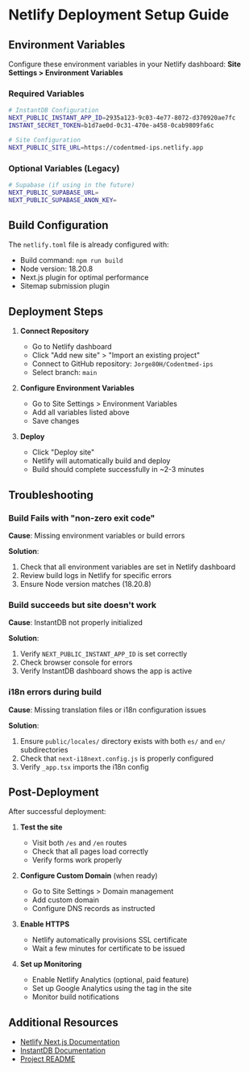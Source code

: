 # Netlify Deployment Setup Guide

## Environment Variables

Configure these environment variables in your Netlify dashboard:
**Site Settings > Environment Variables**

### Required Variables

```bash
# InstantDB Configuration
NEXT_PUBLIC_INSTANT_APP_ID=2935a123-9c03-4e77-8072-d370920ae7fc
INSTANT_SECRET_TOKEN=b1d7ae0d-0c31-470e-a458-0cab9809fa6c

# Site Configuration
NEXT_PUBLIC_SITE_URL=https://codentmed-ips.netlify.app
```

### Optional Variables (Legacy)

```bash
# Supabase (if using in the future)
NEXT_PUBLIC_SUPABASE_URL=
NEXT_PUBLIC_SUPABASE_ANON_KEY=
```

## Build Configuration

The `netlify.toml` file is already configured with:
- Build command: `npm run build`
- Node version: 18.20.8
- Next.js plugin for optimal performance
- Sitemap submission plugin

## Deployment Steps

1. **Connect Repository**
   - Go to Netlify dashboard
   - Click "Add new site" > "Import an existing project"
   - Connect to GitHub repository: `Jorge80H/Codentmed-ips`
   - Select branch: `main`

2. **Configure Environment Variables**
   - Go to Site Settings > Environment Variables
   - Add all variables listed above
   - Save changes

3. **Deploy**
   - Click "Deploy site"
   - Netlify will automatically build and deploy
   - Build should complete successfully in ~2-3 minutes

## Troubleshooting

### Build Fails with "non-zero exit code"

**Cause**: Missing environment variables or build errors

**Solution**:
1. Check that all environment variables are set in Netlify dashboard
2. Review build logs in Netlify for specific errors
3. Ensure Node version matches (18.20.8)

### Build succeeds but site doesn't work

**Cause**: InstantDB not properly initialized

**Solution**:
1. Verify `NEXT_PUBLIC_INSTANT_APP_ID` is set correctly
2. Check browser console for errors
3. Verify InstantDB dashboard shows the app is active

### i18n errors during build

**Cause**: Missing translation files or i18n configuration issues

**Solution**:
1. Ensure `public/locales/` directory exists with both `es/` and `en/` subdirectories
2. Check that `next-i18next.config.js` is properly configured
3. Verify `_app.tsx` imports the i18n config

## Post-Deployment

After successful deployment:

1. **Test the site**
   - Visit both `/es` and `/en` routes
   - Check that all pages load correctly
   - Verify forms work properly

2. **Configure Custom Domain** (when ready)
   - Go to Site Settings > Domain management
   - Add custom domain
   - Configure DNS records as instructed

3. **Enable HTTPS**
   - Netlify automatically provisions SSL certificate
   - Wait a few minutes for certificate to be issued

4. **Set up Monitoring**
   - Enable Netlify Analytics (optional, paid feature)
   - Set up Google Analytics using the tag in the site
   - Monitor build notifications

## Additional Resources

- [Netlify Next.js Documentation](https://docs.netlify.com/frameworks/next-js/)
- [InstantDB Documentation](https://instantdb.com/docs)
- [Project README](./README.md)
